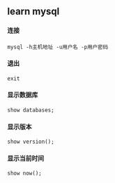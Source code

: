 ## learn mysql

#### 连接

```
mysql -h主机地址 -u用户名 -p用户密码
```

#### 退出

```
exit
```

#### 显示数据库

```
show databases;
```


#### 显示版本

```
show version();
```


#### 显示当前时间

```
show now();
```